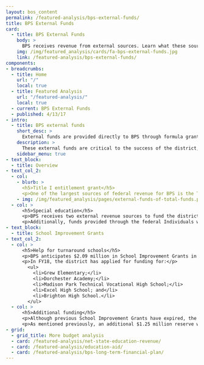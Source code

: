 ```yaml
---
layout: bos_content
permalink: /featured-analysis/bps-external-funds/
title: BPS External Funds
card:
  - title: BPS External Funds
    body: >
      BPS receives revenue from external sources. Learn what these sources are and what they support.
    img: /img/featured_analysis/cards/fa-bps-external-funds.jpg
    link: /featured-analysis/bps-external-funds/
components:
- breadcrumbs:
  - title: Home
    url: "/"
    local: true
  - title: Featured Analysis
    url: "/featured-analysis/"
    local: true
  - current: BPS External Funds
  - published: 4/13/17
- intro:
  - title: BPS external funds
    short_desc: >
      External funds are provided directly to BPS through formula grants (called entitlements), competitive grants, reimbursement accounts, and other grants, primarily from state and federal sources. 
    description: >
      These external funds are critical to the success of the district, but have decreased to 11% of total funding in FY18 from 17% in FY12 (Figure 3). Decreased external funding was identified as a challenge to BPS’s long-term financial stability in the Long-Term Financial Plan. In recent years, the BPS budget has relied on the increased City appropriation to help absorb these decreases. <blockquote>Overall, BPS is expecting a decrease of $1.8 million, or 1.4%, compared FY17.</blockquote>
    sidebar_menu: true
- text_block:
  - title: Overview
- text_col_2:
  - col: 
    - blurb: >
      <h5>Title I entitlement grant</h5>
      <p>One of the largest sources of federal revenue for BPS is the Title I entitlement grant. BPS is projecting $36.2 million in Title I revenue in FY18. The grant’s purpose is to improve the academic achievement of the disadvantaged by ensuring that that all students have an equal opportunity to obtain a high-quality education. The grant provides direct funds to schools with higher levels of poverty. </p>
    - img: /img/featured_analysis/pages/external-funds-of-total-funds.png
  - col: >
      <h5>Special education</h5>
      <p>BPS receives two external revenue sources to fund the district’s comprehensive special education program. Through the Circuit Breaker reimbursements, the Commonwealth shares the cost of educating students with disabilities once the cost to educate those students exceeds a threshold amount. BPS is projected to receive approximately $15 million in Circuit Breaker revenue in FY18.</p>
      <p>Additionally, funds provided through the federal Individuals with Disabilities Education Act (IDEA) grant enable the district to provide special education in the least restrictive environment possible for children with disabilities ages 3 through 21, and to provide early intervention services for children from birth through age two. BPS is projecting to receive $17.9 million, or a 3.7% increase in IDEA funds in FY18. </p>
- text_block:
  - title: School Improvement Grants
- text_col_2:
  - col: >
      <h5>Help for turnaround schools</h5>
      <p>BPS anticipates $2.09 million in School Improvement Grants in FY18 from the Commonwealth. This funding is provided to the lowest performing schools in BPS, also known as turnaround schools, to extend the instructional day by at least 30 minutes, hold an additional 100 professional development hours for teachers, and provide other school based support, such as after school tutors and literacy coaches.</p>
      <p>In FY18, the district has applied for funding for:</p>
        <ul>
          <li>Grew Elementary;</li>
          <li>Dorchester Academy;</li>
          <li>Madison Park Technical Vocational High School;</li>
          <li>Excel High School; and</li>
          <li>Brighton High School.</li>
        </ul>  
  - col: >
      <h5>Additional funding</h5>
      <p>Although previous School Improvement Grants have expired, the district has shifted these activities to the operating budget to continue the work of turning around low performing schools. The FY18 budget includes an additional $750 thousand in funding to transition the Dearborn and the Mattapan Early Elementary School where previous School Improvement Grants have ended.</p>
      <p>As mentioned previously, an additional $1.25 million reserve will be set up for Level 3, 4, and 5 schools that are experiencing declining enrollment.</p>
- grid:
  - grid_title: More budget analysis
  - card: /featured-analysis/net-state-education-revenue/
  - card: /featured-analysis/education-aid/
  - card: /featured-analysis/bps-long-term-financial-plan/
---
```

